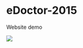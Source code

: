 # eDoctor-2015

Website demo

![](https://github.com/Nezamul-Islam-A-R/eDoctor-2015/blob/master/eDoctor.gif)
